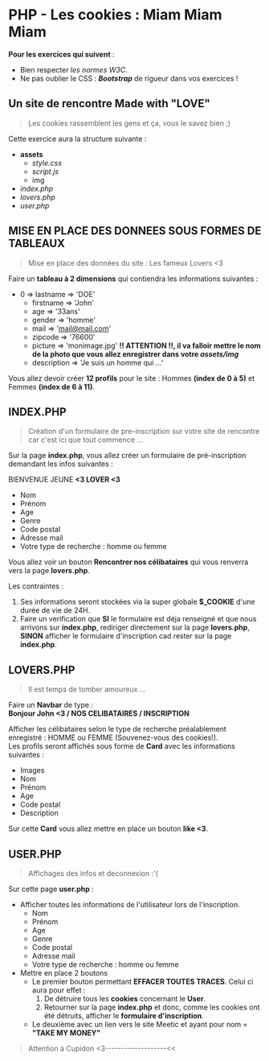 # PHP - Les cookies : Miam Miam Miam

**Pour les exercices qui suivent** :   
- Bien respecter *les normes W3C*.  
- Ne pas oublier le CSS : ***Bootstrap*** de rigueur dans vos exercices !  

## Un site de rencontre Made with "LOVE"
> Les cookies rassemblent les gens et ça, vous le savez bien ;)

Cette exercice aura la structure suivante :
- **assets**
    - *style.css*
    - *script.js*
    - img
- *index.php*
- *lovers.php*
- *user.php*

## MISE EN PLACE DES DONNEES SOUS FORMES DE TABLEAUX
> Mise en place des données du site : Les fameux Lovers <3

Faire un **tableau à 2 dimensions** qui contiendra les informations suivantes :

- 0 => lastname => 'DOE'
    - firstname => 'John'
    - age => '33ans'
    - gender => 'homme'
    - mail => 'mail@mail.com'
    - zipcode => '76600'
    - picture => 'monimage.jpg' **!! ATTENTION !!, il va falloir mettre le nom de la photo que vous allez enregistrer dans votre *assets/img***
    - description => 'Je suis un homme qui ...'

Vous allez devoir créer **12 profils** pour le site : Hommes **(index de 0 à 5)** et Femmes **(index de 6 à 11)**.

## INDEX.PHP
> Création d'un formulaire de pre-inscription sur votre site de rencontre car c'est ici que tout commence ...

Sur la page **index.php**, vous allez créer un formulaire de pré-inscription demandant les infos suivantes :

BIENVENUE JEUNE **<3 LOVER <3**

- Nom
- Prénom
- Age
- Genre
- Code postal
- Adresse mail
- Votre type de recherche : homme ou femme

Vous allez voir un bouton **Rencontrer nos célibataires** qui vous renverra vers la page **lovers.php**.  

Les contraintes :
1. Ses informations seront stockées via la super globale **$_COOKIE** d'une durée de vie de 24H.  
2. Faire un verification que **SI** le formulaire est déja renseigné et que nous arrivons sur **index.php**, rediriger directement sur la page **lovers.php**, **SINON** afficher le formulaire d'inscription cad rester sur la page **index.php**.

## LOVERS.PHP
> Il est temps de tomber amoureux ...

Faire un **Navbar** de type :  
**Bonjour John <3 / NOS CELIBATAIRES / INSCRIPTION**

Afficher les célibataires selon le type de recherche préalablement enregistré : HOMME ou FEMME (Souvenez-vous des cookies!).  
Les profils seront affichés sous forme de **Card** avec les informations suivantes :
- Images
- Nom
- Prénom
- Age
- Code postal
- Description

Sur cette **Card** vous allez mettre en place un bouton **like <3**.

## USER.PHP
> Affichages des infos et deconnexion :'(

Sur cette page **user.php** :
- Afficher toutes les informations de l'utilisateur lors de l'inscription.
    - Nom
    - Prénom
    - Age
    - Genre
    - Code postal
    - Adresse mail
    - Votre type de recherche : homme ou femme
- Mettre en place 2 boutons
    - Le premier bouton permettant **EFFACER TOUTES TRACES**. Celui ci aura pour effet :
        1. De détruire tous les **cookies** concernant le **User**.
        2. Retourner sur la page **index.php** et donc, comme les cookies ont été détruits, afficher le **formulaire d'inscription**.
    - Le deuxième avec un lien vers le site Meetic et ayant pour nom = **"TAKE MY MONEY"**

> Attention à Cupidon <3-------------------<<